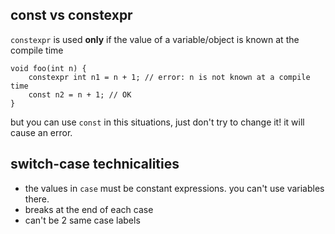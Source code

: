 ## const vs constexpr
`constexpr` is used **only** if the value of a variable/object is known at the compile time
```
void foo(int n) {
    constexpr int n1 = n + 1; // error: n is not known at a compile time
    const n2 = n + 1; // OK
}
```
but you can use `const` in this situations, just don't try to change it! it will cause an error.

## switch-case technicalities
- the values in `case` must be constant expressions. you can't use variables there.
- breaks at the end of each case
- can't be 2 same case labels                                                                                        